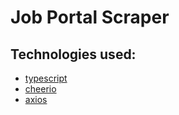 # Job Portal Scraper

## Technologies used:

- [typescript](https://www.typescriptlang.org/)
- [cheerio](https://cheerio.js.org/docs/intro)
- [axios](https://axios-http.com/)
